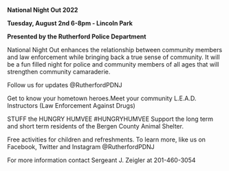 
**National Night Out 2022**

**Tuesday, August 2nd 6-8pm - Lincoln Park**

**Presented by the Rutherford Police Department**

National Night Out enhances the relationship between community members and law enforcement while bringing back a true sense of community.  It will be a fun filled night for police and community members of all ages that will strengthen community camaraderie.  

Follow us for updates @RutherfordPDNJ

Get to know your hometown heroes.Meet your community L.E.A.D. Instructors (Law Enforcement Against Drugs)
 
STUFF the HUNGRY HUMVEE  #HUNGRYHUMVEE Support the long term and short term residents of the Bergen County Animal Shelter.

Free activities for children and refreshments. To learn more, like us on Facebook, Twitter and Instagram @RutherfordPDNJ

For more information contact Sergeant J. Zeigler at 201-460-3054
